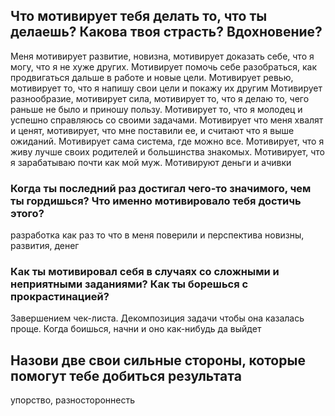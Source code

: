 
 ## **Что мотивирует тебя делать то, что ты делаешь? Какова твоя страсть? Вдохновение?**

Меня мотивирует развитие, новизна, мотивирует доказать себе, что я могу, что я не хуже других. Мотивирует помочь себе разобраться, как продвигаться дальше в работе и новые цели. Мотивирует ревью, мотивирует то, что я напишу свои цели и покажу их другим
Мотивирует разнообразие, мотивирует сила, мотивирует то, что я делаю то, чего раньше не было и приношу пользу. Мотивирует то, что я молодец и успешно справляюсь со своими задачами. 
Мотивирует что меня хвалят и ценят, мотивирует, что мне поставили ее, и считают что я выше ожиданий.
Мотивирует сама система, где можно все. Мотивирует, что я живу лучше своих родителей и большинства знакомых. Мотивирует, что я зарабатываю почти как мой муж. Мотивируют деньги и ачивки


### Когда ты последний раз достигал чего-то значимого, чем ты гордишься? Что именно мотивировало тебя достичь этого?

разработка
как раз то что в меня поверили и перспектива новизны, развития, денег

### Как ты мотивировал себя в случаях со сложными и неприятными заданиями? Как ты борешься с прокрастинацией?

Завершением чек-листа.
Декомпозиция задачи чтобы она казалась проще.
Когда боишься, начни и оно как-нибудь да выйдет

## Назови две свои сильные стороны, которые помогут тебе добиться результата

упорство, разностороннесть